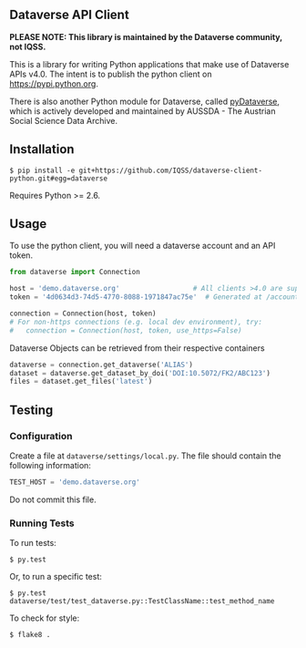 ## Dataverse API Client

**PLEASE NOTE: This library is maintained by the Dataverse community, not IQSS.**

This is a library for writing Python applications that make use of Dataverse
APIs v4.0.  The intent is to publish the python client on https://pypi.python.org.

There is also another Python module for Dataverse, called [pyDataverse](https://github.com/AUSSDA/pyDataverse), which is actively developed and maintained by AUSSDA - The Austrian Social Science Data Archive.

## Installation

    $ pip install -e git+https://github.com/IQSS/dataverse-client-python.git#egg=dataverse

Requires Python >= 2.6.


## Usage

To use the python client, you will need a dataverse account and an API token.
```python
from dataverse import Connection

host = 'demo.dataverse.org'                  # All clients >4.0 are supported
token = '4d0634d3-74d5-4770-8088-1971847ac75e'  # Generated at /account/apitoken

connection = Connection(host, token)
# For non-https connections (e.g. local dev environment), try:
#   connection = Connection(host, token, use_https=False)
```

Dataverse Objects can be retrieved from their respective containers
```python
dataverse = connection.get_dataverse('ALIAS')
dataset = dataverse.get_dataset_by_doi('DOI:10.5072/FK2/ABC123')
files = dataset.get_files('latest')
```

## Testing

### Configuration

Create a file at `dataverse/settings/local.py`. The file should contain the following
information:

```python
TEST_HOST = 'demo.dataverse.org'
```

Do not commit this file.

### Running Tests

To run tests:

    $ py.test

Or, to run a specific test:

    $ py.test dataverse/test/test_dataverse.py::TestClassName::test_method_name

To check for style:

    $ flake8 .
